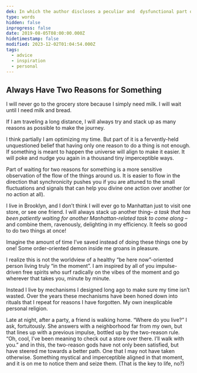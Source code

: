 ```yaml
---
dek: In which the author discloses a peculiar and  dysfunctional part of his mind.
type: words
hidden: false
inprogress: false
date: 2019-08-05T08:00:00.000Z
hidetimestamp: false
modified: 2023-12-02T01:04:54.000Z
tags:
  - advice
  - inspiration
  - personal
---
```


## Always Have Two Reasons for Something

I will never go to the grocery store because I simply need milk. I will wait until I need milk and bread.

If I am traveling a long distance, I will always try and stack up as many reasons as possible to make the journey.

I think partially I am optimizing my time. But part of it is a fervently-held unquestioned belief that having only one reason to do a thing is not enough. If something is meant to happen the universe will align to make it easier. It will poke and nudge you again in a thousand tiny imperceptible ways.

Part of waiting for two reasons for something is a more sensitive observation of the flow of the things around us. It is easier to flow in the direction that synchronicity pushes you if you are attuned to the small fluctuations and signals that can help you divine one action over another (or no action at all).

I live in Brooklyn, and I don’t think I will ever go to Manhattan just to visit one store, or see one friend. I will always stack up another thing– _a task that has been patiently waiting for another Manhattan-related task to come along_ –and combine them, ravenously, delighting in my efficiency. It feels so good to do two things at once!

Imagine the amount of time I’ve saved instead of doing these things one by one! Some order-oriented demon inside me groans in pleasure.

I realize this is not the worldview of a healthy “be here now”-oriented person living truly “in the moment”. I am inspired by all of you impulse-driven free spirits who surf radically on the vibes of the moment and go wherever that takes you, minute by minute.

Instead I live by mechanisms I designed long ago to make sure my time isn’t wasted. Over the years these mechanisms have been honed down into rituals that I repeat for reasons I have forgotten. My own inexplicable personal religion.

Late at night, after a party, a friend is walking home. “Where do you live?” I ask, fortuitously. She answers with a neighborhood far from my own, but that lines up with a previous impulse, bottled up by the two-reason rule. “Oh, cool, I’ve been meaning to check out a store over there. I’ll walk with you.” and in this, the two-reason gods have not only been satisfied, but have steered me towards a better path. One that I may not have taken otherwise. Something mystical and imperceptible aligned in that moment, and it is on me to notice them and seize them. (That is the key to life, no?)
